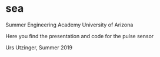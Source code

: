 # sea
Summer Engineering Academy University of Arizona

Here you find the presentation and code for the pulse sensor

Urs Utzinger, Summer 2019
